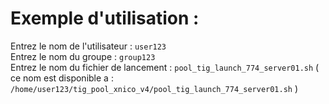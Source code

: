 # Exemple d'utilisation :
Entrez le nom de l'utilisateur : `user123`  
Entrez le nom du groupe : `group123`  
Entrez le nom du fichier de lancement : `pool_tig_launch_774_server01.sh` ( ce nom est disponible a : `/home/user123/tig_pool_xnico_v4/pool_tig_launch_774_server01.sh` )
